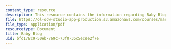 ```yaml
---
content_type: resource
description: This resource contains the information regarding Baby Blog.
file: https://ol-ocw-studio-app-production.s3.amazonaws.com/courses/mas-965-nextlab-i-designing-mobile-technologies-for-the-next-billion-users-fall-2008/bfd178c950eb769c73f035c5ecee2f7e_MITMAS_965F08_baby_m1.pdf
file_type: application/pdf
resourcetype: Document
title: Baby Blog
uid: bfd178c9-50eb-769c-73f0-35c5ecee2f7e
---
```


